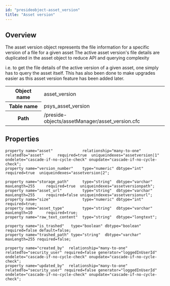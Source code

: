```yaml
---
id: "presideobject-asset_version"
title: "Asset version"
---
```


## Overview


The asset version object represents the file information for a specific version of a file for a given asset
The active asset version's file details are duplicated in the asset object to reduce API and querying complexity


i.e. to get the file details of the active version of a given asset, one simply has to query the asset itself. This has
also been done to make upgrades easier as this asset version feature has been added later.

<div class="table-responsive"><table class="table table-condensed"><tr><th>Object name</th><td>  asset_version</td></tr><tr><th>Table name</th><td>  psys_asset_version</td></tr><tr><th>Path</th><td>  /preside-objects/assetManager/asset_version.cfc</td></tr></table></div>

## Properties


```luceescript
property name="asset"             relationship="many-to-one" relatedTo="asset"      required=true  uniqueindexes="assetversion|1" ondelete="cascade-if-no-cycle-check" onupdate="cascade-if-no-cycle-check";
property name="version_number"    type="numeric" dbtype="int"                       required=true  uniqueindexes="assetversion|2";

property name="storage_path"      type="string"  dbtype="varchar" maxLength=255     required=true  uniqueindexes="assetversionpath";
property name="asset_url"         type="string"  dbtype="varchar" maxLength=255     required=false uniqueindexes="assetversionurl";
property name="size"              type="numeric" dbtype="int"                       required=true;
property name="asset_type"        type="string"  dbtype="varchar" maxLength=10      required=true;
property name="raw_text_content"  type="string"  dbtype="longtext";

property name="is_trashed"   type="boolean" dbtype="boolean"               required=false default=false;
property name="trashed_path" type="string"  dbtype="varchar" maxLength=255 required=false;

property name="created_by"  relationship="many-to-one" relatedTo="security_user" required=false generator="loggedInUserId" ondelete="cascade-if-no-cycle-check" onupdate="cascade-if-no-cycle-check";
property name="updated_by"  relationship="many-to-one" relatedTo="security_user" required=false generator="loggedInUserId" ondelete="cascade-if-no-cycle-check" onupdate="cascade-if-no-cycle-check";

```